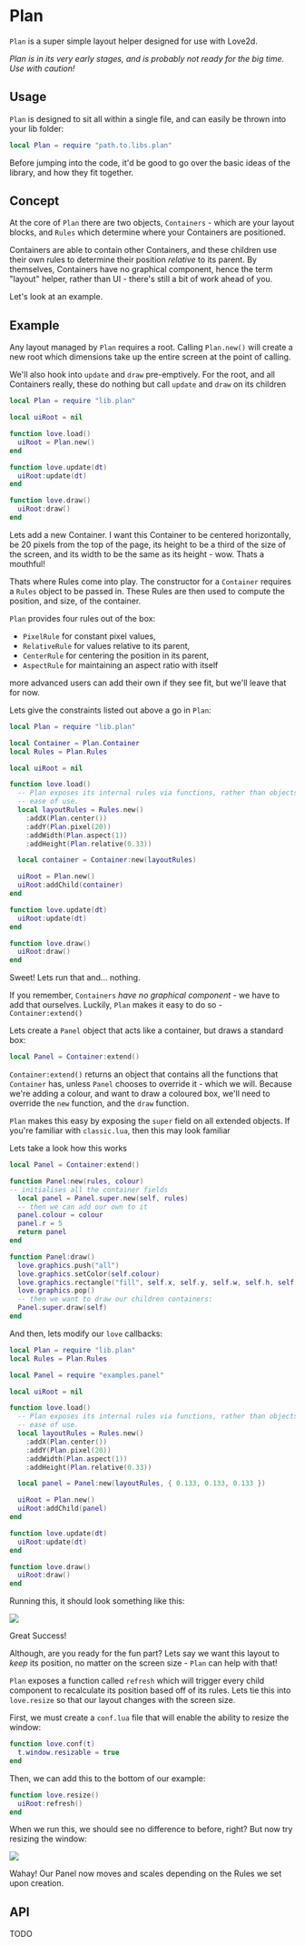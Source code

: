 # Plan

`Plan` is a super simple layout helper designed for use with Love2d.

_Plan is in its very early stages, and is probably not ready for the big time.
Use with caution!_

## Usage

`Plan` is designed to sit all within a single file, and can easily be thrown
into your lib folder:

```lua
local Plan = require "path.to.libs.plan"
```

Before jumping into the code, it'd be good to go over the basic ideas of the
library, and how they fit together.

## Concept

At the core of `Plan` there are two objects, `Containers` - which are your
layout blocks, and `Rules` which determine where your Containers are positioned.

Containers are able to contain other Containers, and these children use their
own rules to determine their position _relative_ to its parent. By themselves,
Containers have no graphical component, hence the term "layout" helper, rather
than UI - there's still a bit of work ahead of you.

Let's look at an example.

## Example

Any layout managed by `Plan` requires a root. Calling `Plan.new()` will create a
new root which dimensions take up the entire screen at the point of calling.

We'll also hook into `update` and `draw` pre-emptively. For the root, and all
Containers really, these do nothing but call `update` and `draw` on its children

```lua
local Plan = require "lib.plan"

local uiRoot = nil

function love.load()
  uiRoot = Plan.new()
end

function love.update(dt)
  uiRoot:update(dt)
end

function love.draw()
  uiRoot:draw()
end
```

Lets add a new Container. I want this Container to be centered horizontally,
be 20 pixels from the top of the page, its height to be a third of the size
of the screen, and its width to be the same as its height - wow. Thats a
mouthful!

Thats where Rules come into play. The constructor for a `Container` requires a
`Rules` object to be passed in. These Rules are then used to compute the
position, and size, of the container.

`Plan` provides four rules out of the box:

* `PixelRule` for constant pixel values,
* `RelativeRule` for values relative to its parent,
* `CenterRule` for centering the position in its parent,
* `AspectRule` for maintaining an aspect ratio with itself

more advanced users can add their own if they see fit, but we'll leave that
for now.

Lets give the constraints listed out above a go in `Plan`:

```lua
local Plan = require "lib.plan"

local Container = Plan.Container
local Rules = Plan.Rules

local uiRoot = nil

function love.load()
  -- Plan exposes its internal rules via functions, rather than objects for
  -- ease of use.
  local layoutRules = Rules.new()
    :addX(Plan.center())
    :addY(Plan.pixel(20))
    :addWidth(Plan.aspect(1))
    :addHeight(Plan.relative(0.33))

  local container = Container:new(layoutRules)

  uiRoot = Plan.new()
  uiRoot:addChild(container)
end

function love.update(dt)
  uiRoot:update(dt)
end

function love.draw()
  uiRoot:draw()
end
```

Sweet! Lets run that and... nothing.

If you remember, `Containers` _have no graphical component_ - we have to add
that ourselves. Luckily, `Plan` makes it easy to do so - `Container:extend()`

Lets create a `Panel` object that acts like a container, but draws a standard
box:

```lua
local Panel = Container:extend()
```

`Container:extend()` returns an object that contains all the functions that
`Container` has, unless `Panel` chooses to override it - which we will. Because
we're adding a colour, and want to draw a coloured box, we'll need to override
the `new` function, and the `draw` function.

`Plan` makes this easy by exposing the `super` field on all extended objects.
If you're familiar with `classic.lua`, then this may look familiar

Lets take a look how this works

```lua
local Panel = Container:extend()

function Panel:new(rules, colour)
-- initialises all the container fields
  local panel = Panel.super.new(self, rules)
  -- then we can add our own to it
  panel.colour = colour
  panel.r = 5
  return panel
end

function Panel:draw()
  love.graphics.push("all")
  love.graphics.setColor(self.colour)
  love.graphics.rectangle("fill", self.x, self.y, self.w, self.h, self.r, self.r)
  love.graphics.pop()
  -- then we want to draw our children containers:
  Panel.super.draw(self)
end
```

And then, lets modify our `love` callbacks:

```lua
local Plan = require "lib.plan"
local Rules = Plan.Rules

local Panel = require "examples.panel"

local uiRoot = nil

function love.load()
  -- Plan exposes its internal rules via functions, rather than objects for
  -- ease of use.
  local layoutRules = Rules.new()
    :addX(Plan.center())
    :addY(Plan.pixel(20))
    :addWidth(Plan.aspect(1))
    :addHeight(Plan.relative(0.33))

  local panel = Panel:new(layoutRules, { 0.133, 0.133, 0.133 })

  uiRoot = Plan.new()
  uiRoot:addChild(panel)
end

function love.update(dt)
  uiRoot:update(dt)
end

function love.draw()
  uiRoot:draw()
end
```

Running this, it should look something like this:

![](/docs/great_success.png)

Great Success!

Although, are you ready for the fun part? Lets say we want this layout to _keep_
its position, no matter on the screen size - `Plan` can help with that!

`Plan` exposes a function called `refresh` which will trigger every child
component to recalculate its position based off of its rules. Lets tie this into
`love.resize` so that our layout changes with the screen size.

First, we must create a `conf.lua` file that will enable the ability to resize
the window:

```lua
function love.conf(t)
  t.window.resizable = true
end
```

Then, we can add this to the bottom of our example:

```lua
function love.resize()
  uiRoot:refresh()
end
```

When we run this, we should see no difference to before, right? But now try
resizing the window:

![](docs/weee.gif)

Wahay! Our Panel now moves and scales depending on the Rules we set upon
creation.

## API

TODO
